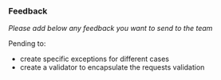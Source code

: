 ### Feedback

*Please add below any feedback you want to send to the team*

Pending to:

- create specific exceptions for different cases
- create a validator to encapsulate the requests validation
